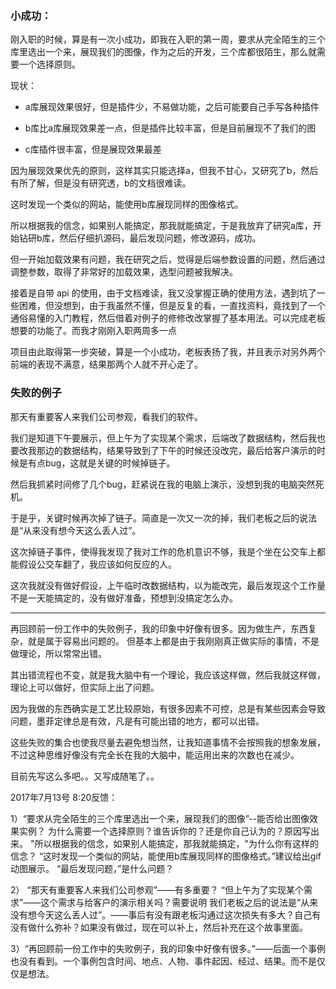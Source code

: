 
### 小成功：

刚入职的时候，算是有一次小成功，即我在入职的第一周，要求从完全陌生的三个库里选出一个来，展现我们的图像，作为之后的开发，三个库都很陌生，那么就需要一个选择原则。

现状：

- a库展现效果很好，但是插件少，不易做功能，之后可能要自己手写各种插件

- b库比a库展现效果差一点，但是插件比较丰富，但是目前展现不了我们的图

- c库插件很丰富，但是展现效果最差

因为展现效果优先的原则，这样其实只能选择a，但我不甘心，又研究了b，然后有所了解，但是没有研究透，b的文档很难读。

这时发现一个类似的网站，能使用b库展现同样的图像格式。

所以根据我的信念，如果别人能搞定，那我就能搞定，于是我放弃了研究a库，开始钻研b库，然后仔细扒源码，最后发现问题，修改源码，成功。

但一开始加载效果有问题，我在研究之后，觉得是后端参数设置的问题，然后通过调整参数，取得了非常好的加载效果，选型问题被我解决。

接着是自带 api 的使用，由于文档难读，我又没掌握正确的使用方法，遇到坑了一些困难，但没想到，由于我虽然不懂，但是反复的看，一直找资料，竟找到了一个通俗易懂的入门教程，然后借着对例子的修修改改掌握了基本用法。可以完成老板想要的功能了。而我才刚刚入职两周多一点

项目由此取得第一步突破，算是一个小成功，老板表扬了我，并且表示对另外两个前端的表现不满意，结果那两个人就不开心走了。


### 失败的例子

那天有重要客人来我们公司参观，看我们的软件。

我们是知道下午要展示，但上午为了实现某个需求，后端改了数据结构，然后我也要改我那边的数据结构，结果导致到了下午的时候还没改完，最后给客户演示的时候是有点bug，这就是关键的时候掉链子。

然后我抓紧时间修了几个bug，赶紧说在我的电脑上演示，没想到我的电脑突然死机。

于是乎，关键时候再次掉了链子。简直是一次又一次的掉，我们老板之后的说法是“从来没有想今天这么丢人过”。

这次掉链子事件，使得我发现了我对工作的危机意识不够，我是个坐在公交车上都能假设公交车翻了，我应该如何反应的人。

这次我就没有做好假设，上午临时改数据结构，以为能改完，最后发现这个工作量不是一天能搞定的，没有做好准备，预想到没搞定怎么办。

---

再回顾前一份工作中的失败例子，我的印象中好像有很多。因为做生产，东西复杂，就是属于容易出问题的。
但基本上都是由于我刚刚真正做实际的事情，不是做理论，所以常常出错。

其出错流程也不变，就是我大脑中有一个理论，我应该这样做，然后我就这样做，理论上可以做好，但实际上出了问题。

因为我做的东西确实是工艺比较原始，有很多因素不可控，总是有某些因素会导致问题，墨菲定律总是有效，凡是有可能出错的地方，都可以出错。

这些失败的集合也使我尽量去避免想当然，让我知道事情不会按照我的想象发展，不过这种思维好像没有完全长在我的大脑中，能运用出来的次数也在减少。

目前先写这么多吧。。又写成随笔了。。


2017年7月13号 8:20反馈：

1）“要求从完全陌生的三个库里选出一个来，展现我们的图像”--能否给出图像效果实例？
为什么需要一个选择原则？谁告诉你的？还是你自己认为的？原因写出来。
"所以根据我的信念，如果别人能搞定，那我就能搞定，"为什么你有这样的信念？
“这时发现一个类似的网站，能使用b库展现同样的图像格式。”建议给出gif动图展示。
“最后发现问题，”是什么问题？

2） “那天有重要客人来我们公司参观”——有多重要？
“但上午为了实现某个需求”——这个需求与给客户的演示相关吗？需要说明
我们老板之后的说法是“从来没有想今天这么丢人过”。——事后有没有跟老板沟通过这次损失有多大？自己有没有做什么弥补？如果没有做过，现在可以补上，然后补充在这个故事里面。

3）“再回顾前一份工作中的失败例子，我的印象中好像有很多。”——后面一个事例也没有看到。一个事例包含时间、地点、人物、事件起因、经过、结果。而不是仅仅是想法。
